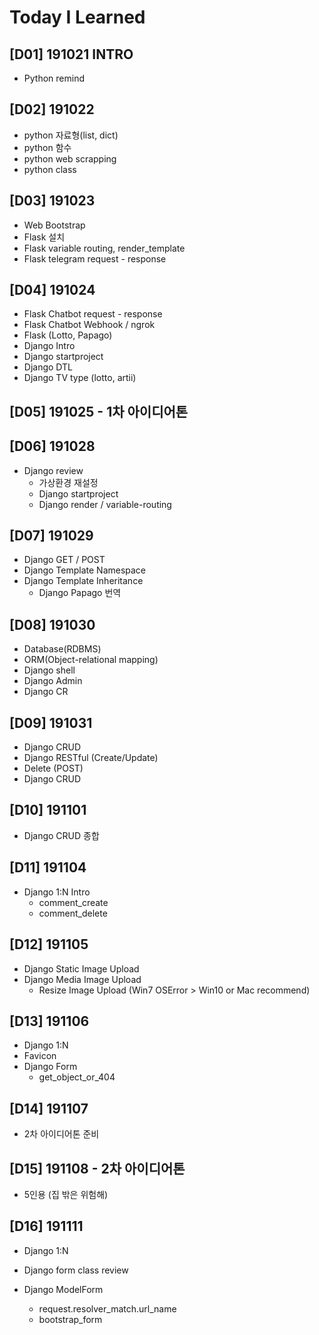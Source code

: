 # Today I Learned

## [D01] 191021 INTRO
- Python remind

## [D02] 191022

- python 자료형(list, dict) 
- python 함수
- python web scrapping
- python class



## [D03] 191023

- Web Bootstrap
- Flask 설치
- Flask variable routing, render_template
- Flask telegram request - response



## [D04] 191024

- Flask Chatbot request - response
- Flask Chatbot Webhook / ngrok
- Flask (Lotto, Papago) 
- Django Intro
- Django startproject
- Django DTL
- Django TV type (lotto, artii) 

## [D05] 191025 - 1차 아이디어톤

## [D06] 191028

- Django review
  - 가상환경 재설정
  - Django startproject
  - Django render / variable-routing



## [D07] 191029

- Django GET / POST
- Django Template Namespace
- Django Template Inheritance
  - Django Papago 번역 



## [D08] 191030

- Database(RDBMS)
- ORM(Object-relational mapping)
- Django shell
- Django Admin
- Django CR



## [D09] 191031

- Django CRUD
- Django RESTful (Create/Update)
- Delete (POST)
- Django CRUD



## [D10] 191101

-   Django CRUD  종합



## [D11] 191104

- Django 1:N Intro
  - comment_create
  - comment_delete



## [D12] 191105

- Django Static Image Upload
- Django Media Image Upload
  - Resize Image Upload (Win7 OSError > Win10 or Mac recommend)



## [D13] 191106

- Django 1:N 
- Favicon
- Django Form
  - get_object_or_404



## [D14] 191107

- 2차 아이디어톤 준비



## [D15] 191108 - 2차 아이디어톤

- 5인용 (집 밖은 위험해) 



## [D16] 191111

- Django 1:N 
- Django form class review

- Django ModelForm
  - request.resolver_match.url_name
  - bootstrap_form